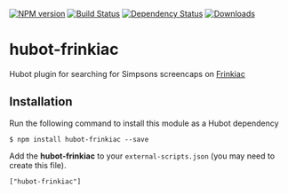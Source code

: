 [![NPM version](http://img.shields.io/npm/v/hubot-frinkiac.svg?style=flat)](https://www.npmjs.org/package/hubot-frinkiac)
[![Build Status](http://img.shields.io/travis/hubot-scripts/hubot-frinkiac.svg?style=flat)](https://travis-ci.org/hubot-scripts/hubot-frinkiac)
[![Dependency Status](http://img.shields.io/david/hubot-scripts/hubot-frinkiac.svg?style=flat)](https://david-dm.org/hubot-scripts/hubot-frinkiac)
[![Downloads](http://img.shields.io/npm/dm/hubot-frinkiac.svg?style=flat)](https://www.npmjs.org/package/hubot-frinkiac)

# hubot-frinkiac

Hubot plugin for searching for Simpsons screencaps on [Frinkiac](https://frinkiac.com/)

## Installation

Run the following command to install this module as a Hubot dependency

```
$ npm install hubot-frinkiac --save
```

Add the **hubot-frinkiac** to your `external-scripts.json` (you may need to create this file).

```
["hubot-frinkiac"]
```
